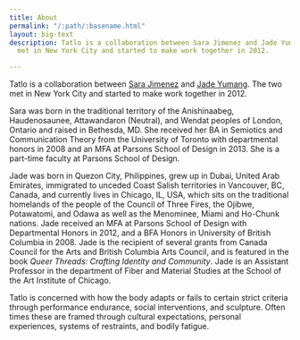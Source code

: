 ```yaml
---
title: About
permalink: "/:path/:basename.html"
layout: big-text
description: Tatlo is a collaboration between Sara Jimenez and Jade Yumang. The two
  met in New York City and started to make work together in 2012.

---
```

Tatlo is a collaboration between [Sara Jimenez](http://sarajimenezstudio.com/ "Sara Jimenez") and [Jade Yumang](http://jadeyumang.com/ "Jade Yumang"). The two met in New York City  and started to make work together in 2012.

Sara was born in the traditional territory of the Anishinaabeg, Haudenosaunee, Attawandaron (Neutral),  and Wendat peoples of London, Ontario and raised in Bethesda, MD. She received her BA in Semiotics and Communication Theory from the University of Toronto with departmental honors in 2008 and an MFA at Parsons School of Design in 2013. She is a part-time faculty at Parsons School of Design.

Jade was born in Quezon City, Philippines, grew up in Dubai, United Arab Emirates, immigrated to unceded Coast Salish territories in Vancouver, BC, Canada, and currently lives in Chicago, IL, USA, which sits on the traditional homelands of the people of the Council of Three Fires, the Ojibwe, Potawatomi, and Odawa as well as the Menominee, Miami and Ho-Chunk nations. Jade received an MFA at Parsons School of Design with Departmental Honors in 2012, and a BFA Honors in University of British Columbia in 2008. Jade is the recipient of several grants from Canada Council for the Arts and British Columbia Arts Council, and is featured in the book _Queer Threads: Crafting Identity and Community_. Jade is an Assistant Professor in the department of Fiber and Material Studies at the School of the Art Institute of Chicago.

Tatlo is concerned with how the body adapts or fails to certain strict criteria through performance endurance, social interventions, and sculpture. Often times these are framed through cultural expectations, personal experiences, systems of restraints, and bodily fatigue.